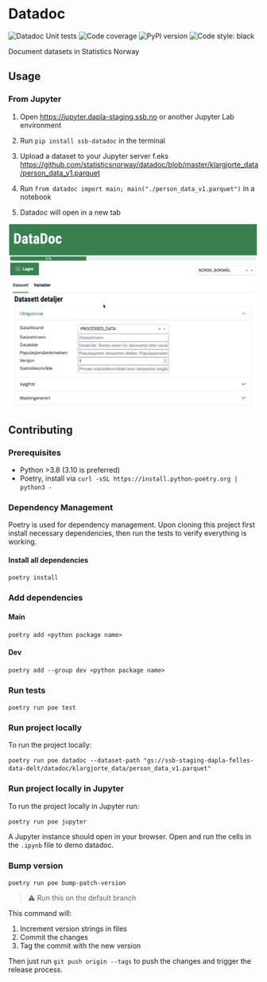 # Datadoc

![Datadoc Unit tests](https://github.com/statisticsnorway/datadoc/actions/workflows/unit-tests.yml/badge.svg) ![Code coverage](https://img.shields.io/endpoint?url=https://gist.githubusercontent.com/mmwinther/0c0c5bdfc360b59254f2c32d65914025/raw/pytest-coverage-badge-datadoc.json) ![PyPI version](https://img.shields.io/pypi/v/ssb-datadoc) ![Code style: black](https://img.shields.io/badge/code%20style-black-000000.svg)

Document datasets in Statistics Norway

## Usage

### From Jupyter

1. Open <https://jupyter.dapla-staging.ssb.no> or another Jupyter Lab environment

1. Run `pip install ssb-datadoc` in the terminal
1. Upload a dataset to your Jupyter server f.eks <https://github.com/statisticsnorway/datadoc/blob/master/klargjorte_data/person_data_v1.parquet>
1. Run `from datadoc import main; main("./person_data_v1.parquet")` in a notebook
1. Datadoc will open in a new tab

![DataDoc in use](./doc/change-language-example.gif)

## Contributing

### Prerequisites

- Python >3.8 (3.10 is preferred)
- Poetry, install via `curl -sSL https://install.python-poetry.org | python3 -`

### Dependency Management

Poetry is used for dependency management. Upon cloning this project first install necessary dependencies, then run the tests to verify everything is working.

#### Install all dependencies

```shell
poetry install
```

### Add dependencies

#### Main

```shell
poetry add <python package name>
```

#### Dev

```shell
poetry add --group dev <python package name>
```

### Run tests

```shell
poetry run poe test
```

### Run project locally

To run the project locally:

```shell
poetry run poe datadoc --dataset-path "gs://ssb-staging-dapla-felles-data-delt/datadoc/klargjorte_data/person_data_v1.parquet"
```

### Run project locally in Jupyter

To run the project locally in Jupyter run:

```shell
poetry run poe jupyter
```

A Jupyter instance should open in your browser. Open and run the cells in the `.ipynb` file to demo datadoc.

### Bump version

```shell
poetry run poe bump-patch-version
```

> :warning: Run this on the default branch

This command will:

1. Increment version strings in files
1. Commit the changes
1. Tag the commit with the new version

Then just run `git push origin --tags` to push the changes and trigger the release process.
